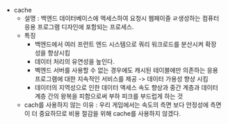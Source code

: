 - cache 
  - 설명 : 백엔드 데이터베이스에 액세스하여 요청시 웹페이즐 ㄹ생성하는 컴퓨터 응용 프로그램 디자인에 포함되는 프로세스. 
  - 특징 
     - 백엔드에서 여러 프런트 엔드 시스템으로 쿼리 워크로드를 분산시켜 확장 성을 향상시킴
     - 데이터 처리의 유연성을 높인다.
     - 벡엔드 서버를 사용할 수 없는 경우에도 캐시된 테이블에만 의존하는 응용 프로그램에 대한 지속적인 서비스를 제공 -> 데이터 가용성 향상 시킴
     - 데이터의 지역성으로 인한 데이터 액세스 속도 향상과 중간 계층과 데이터 계층 간의 왕복을 피함으로써 부하 피크를 부드럽게 하는 것
  - cach를 사용하지 않는 이유 : 우리 게임에서는 속도의 측면 보다 안정성에 측면이 더 중요하므로 비용 절감을 위해 cache를 사용하지 않겠다.   
  
